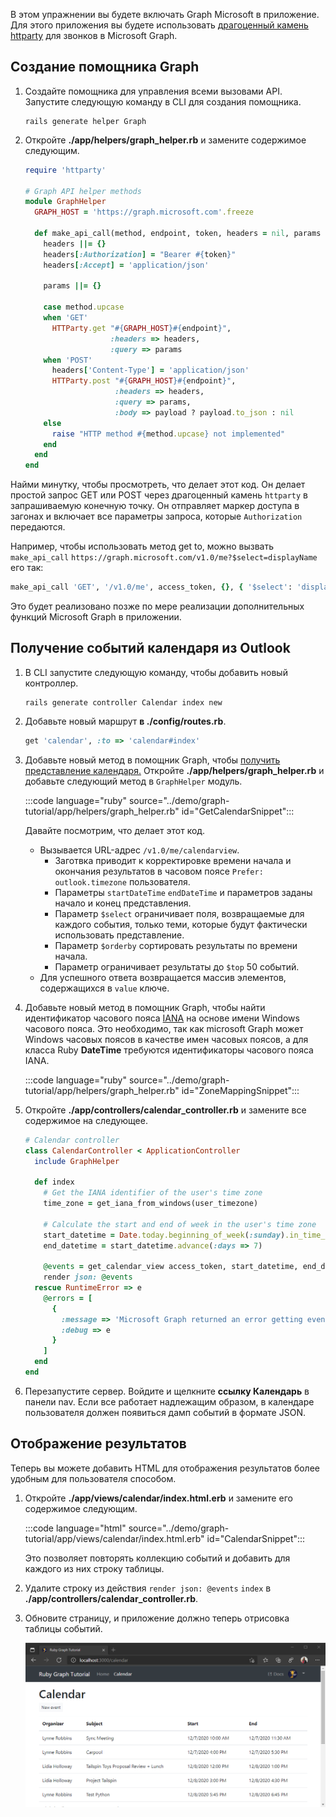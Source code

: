 <!-- markdownlint-disable MD002 MD041 -->

В этом упражнении вы будете включать Graph Microsoft в приложение. Для этого приложения вы будете использовать [драгоценный камень httparty](https://github.com/jnunemaker/httparty) для звонков в Microsoft Graph.

## <a name="create-a-graph-helper"></a>Создание помощника Graph

1. Создайте помощника для управления всеми вызовами API. Запустите следующую команду в CLI для создания помощника.

    ```Shell
    rails generate helper Graph
    ```

1. Откройте **./app/helpers/graph_helper.rb** и замените содержимое следующим.

    ```ruby
    require 'httparty'

    # Graph API helper methods
    module GraphHelper
      GRAPH_HOST = 'https://graph.microsoft.com'.freeze

      def make_api_call(method, endpoint, token, headers = nil, params = nil, payload = nil)
        headers ||= {}
        headers[:Authorization] = "Bearer #{token}"
        headers[:Accept] = 'application/json'

        params ||= {}

        case method.upcase
        when 'GET'
          HTTParty.get "#{GRAPH_HOST}#{endpoint}",
                       :headers => headers,
                       :query => params
        when 'POST'
          headers['Content-Type'] = 'application/json'
          HTTParty.post "#{GRAPH_HOST}#{endpoint}",
                        :headers => headers,
                        :query => params,
                        :body => payload ? payload.to_json : nil
        else
          raise "HTTP method #{method.upcase} not implemented"
        end
      end
    end
    ```

Найми минутку, чтобы просмотреть, что делает этот код. Он делает простой запрос GET или POST через драгоценный камень `httparty` в запрашиваемую конечную точку. Он отправляет маркер доступа в загонах и включает все параметры запроса, которые `Authorization` передаются.

Например, чтобы использовать метод get to, можно вызвать `make_api_call` `https://graph.microsoft.com/v1.0/me?$select=displayName` его так:

```ruby
make_api_call 'GET', '/v1.0/me', access_token, {}, { '$select': 'displayName' }
```

Это будет реализовано позже по мере реализации дополнительных функций Microsoft Graph в приложении.

## <a name="get-calendar-events-from-outlook"></a>Получение событий календаря из Outlook

1. В CLI запустите следующую команду, чтобы добавить новый контроллер.

    ```Shell
    rails generate controller Calendar index new
    ```

1. Добавьте новый маршрут **в ./config/routes.rb**.

    ```ruby
    get 'calendar', :to => 'calendar#index'
    ```

1. Добавьте новый метод в помощник Graph, чтобы [получить представление календаря.](https://docs.microsoft.com/graph/api/calendar-list-calendarview?view=graph-rest-1.0) Откройте **./app/helpers/graph_helper.rb** и добавьте следующий метод в `GraphHelper` модуль.

    :::code language="ruby" source="../demo/graph-tutorial/app/helpers/graph_helper.rb" id="GetCalendarSnippet":::

    Давайте посмотрим, что делает этот код.

    - Вызывается URL-адрес `/v1.0/me/calendarview`.
        - Заготвка приводит к корректировке времени начала и окончания результатов в часовом поясе `Prefer: outlook.timezone` пользователя.
        - Параметры `startDateTime` `endDateTime` и параметров заданы начало и конец представления.
        - Параметр `$select` ограничивает поля, возвращаемые для каждого события, только теми, которые будут фактически использовать представление.
        - Параметр `$orderby` сортировать результаты по времени начала.
        - Параметр ограничивает результаты до `$top` 50 событий.
    - Для успешного ответа возвращается массив элементов, содержащихся в `value` ключе.

1. Добавьте новый метод в помощник Graph, чтобы найти идентификатор часового пояса [IANA](https://www.iana.org/time-zones) на основе имени Windows часового пояса. Это необходимо, так как microsoft Graph может Windows часовых поясов в качестве имен часовых поясов, а для класса Ruby **DateTime** требуются идентификаторы часового пояса IANA.

    :::code language="ruby" source="../demo/graph-tutorial/app/helpers/graph_helper.rb" id="ZoneMappingSnippet":::

1. Откройте **./app/controllers/calendar_controller.rb** и замените все содержимое на следующее.

    ```ruby
    # Calendar controller
    class CalendarController < ApplicationController
      include GraphHelper

      def index
        # Get the IANA identifier of the user's time zone
        time_zone = get_iana_from_windows(user_timezone)

        # Calculate the start and end of week in the user's time zone
        start_datetime = Date.today.beginning_of_week(:sunday).in_time_zone(time_zone).to_time
        end_datetime = start_datetime.advance(:days => 7)

        @events = get_calendar_view access_token, start_datetime, end_datetime, user_timezone || []
        render json: @events
      rescue RuntimeError => e
        @errors = [
          {
            :message => 'Microsoft Graph returned an error getting events.',
            :debug => e
          }
        ]
      end
    end
    ```

1. Перезапустите сервер. Войдите и щелкните **ссылку Календарь** в панели nav. Если все работает надлежащим образом, в календаре пользователя должен появиться дамп событий в формате JSON.

## <a name="display-the-results"></a>Отображение результатов

Теперь вы можете добавить HTML для отображения результатов более удобным для пользователя способом.

1. Откройте **./app/views/calendar/index.html.erb** и замените его содержимое следующим.

    :::code language="html" source="../demo/graph-tutorial/app/views/calendar/index.html.erb" id="CalendarSnippet":::

    Это позволяет повторять коллекцию событий и добавить для каждого из них строку таблицы.

1. Удалите строку из действия `render json: @events` `index` в **./app/controllers/calendar_controller.rb**.

1. Обновите страницу, и приложение должно теперь отрисовка таблицы событий.

    ![Снимок экрана с таблицей событий](./images/add-msgraph-01.png)
